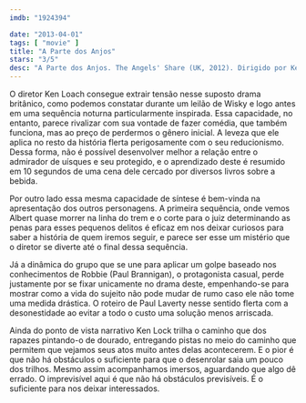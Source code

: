 ```yaml
---
imdb: "1924394"

date: "2013-04-01"
tags: [ "movie" ]
title: "A Parte dos Anjos"
stars: "3/5"
desc: "A Parte dos Anjos. The Angels' Share (UK, 2012). Dirigido por Ken Loach. Escrito por Paul Laverty. Com Paul Brannigan, Siobhan Reilly, John Henshaw, Gary Maitland, William Ruane, Jasmin Riggins, Scott Dymond, Scott Kyle, Neil Leiper."
---
```

O diretor Ken Loach consegue extrair tensão nesse suposto drama britânico, como podemos constatar durante um leilão de Wisky e logo antes em uma sequência noturna particularmente inspirada. Essa capacidade, no entanto, parece rivalizar com sua vontade de fazer comédia, que também funciona, mas ao preço de perdermos o gênero inicial. A leveza que ele aplica no resto da história flerta perigosamente com o seu reducionismo. Dessa forma, não é possível desenvolver melhor a relação entre o admirador de uísques e seu protegido, e o aprendizado deste é resumido em 10 segundos de uma cena dele cercado por diversos livros sobre a bebida.

Por outro lado essa mesma capacidade de síntese é bem-vinda na apresentação dos outros personagens. A primeira sequência, onde vemos Albert quase morrer na linha do trem e o corte para o juiz determinando as penas para esses pequenos delitos é eficaz em nos deixar curiosos para saber a história de quem iremos seguir, e parece ser esse um mistério que o diretor se diverte até o final dessa sequência.

Já a dinâmica do grupo que se une para aplicar um golpe baseado nos conhecimentos de Robbie (Paul Brannigan), o protagonista casual, perde justamente por se fixar unicamente no drama deste, empenhando-se para mostrar como a vida do sujeito não pode mudar de rumo caso ele não tome uma medida drástica. O roteiro de Paul Laverty nesse sentido flerta com a desonestidade ao evitar a todo o custo uma solução menos arriscada.

Ainda do ponto de vista narrativo Ken Lock trilha o caminho que dos rapazes pintando-o de dourado, entregando pistas no meio do caminho que permitem que vejamos seus atos muito antes delas acontecerem. E o pior é que não há obstáculos o suficiente para que o desenrolar saia um pouco dos trilhos. Mesmo assim acompanhamos imersos, aguardando que algo dê errado. O imprevisível aqui é que não há obstáculos previsíveis. É o suficiente para nos deixar interessados.

